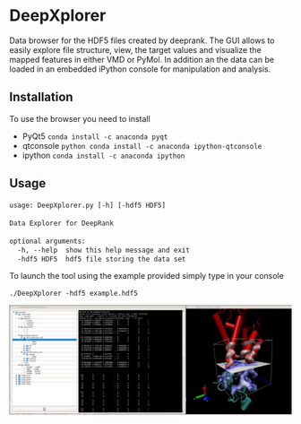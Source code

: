 # DeepXplorer

Data browser for the HDF5 files created by deeprank. The GUI allows to easily explore file structure, view, the target values and visualize the mapped features in either VMD or PyMol. In addition an the data can be loaded in an embedded iPython console for manipulation and analysis. 

## Installation

To use the browser you need to install

  * PyQt5 ```conda install -c anaconda pyqt```
  * qtconsole ```python conda install -c anaconda ipython-qtconsole```
  * ipython ```conda install -c anaconda ipython```

## Usage

```
usage: DeepXplorer.py [-h] [-hdf5 HDF5]

Data Explorer for DeepRank

optional arguments:
  -h, --help  show this help message and exit
  -hdf5 HDF5  hdf5 file storing the data set

```

To launch the tool using the example provided simply type in your console

```
./DeepXplorer -hdf5 example.hdf5
```

![alt-text](./deepxplorer.png)
